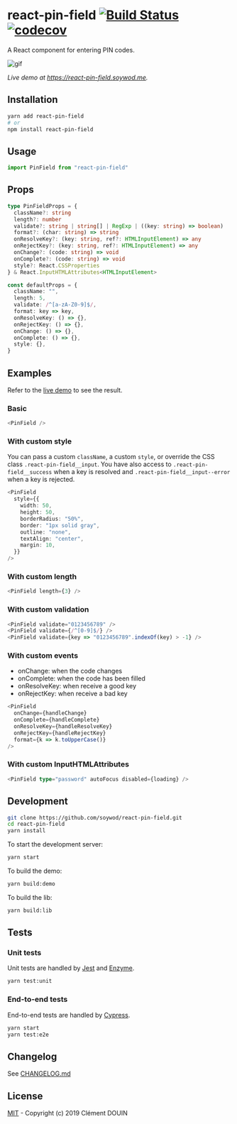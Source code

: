 # react-pin-field [![Build Status](https://travis-ci.org/soywod/react-pin-field.svg?branch=master)](https://travis-ci.org/soywod/react-pin-field) [![codecov](https://codecov.io/gh/soywod/react-pin-field/branch/master/graph/badge.svg)](https://codecov.io/gh/soywod/react-pin-field)

A React component for entering PIN codes.

![gif](https://user-images.githubusercontent.com/10437171/70847884-f9d35f00-1e69-11ea-8152-1c70eda12137.gif)

*Live demo at https://react-pin-field.soywod.me.*

## Installation

```bash
yarn add react-pin-field
# or
npm install react-pin-field
```

## Usage

```typescript
import PinField from "react-pin-field"
```

## Props

```typescript
type PinFieldProps = {
  className?: string
  length?: number
  validate?: string | string[] | RegExp | ((key: string) => boolean)
  format?: (char: string) => string
  onResolveKey?: (key: string, ref?: HTMLInputElement) => any
  onRejectKey?: (key: string, ref?: HTMLInputElement) => any
  onChange?: (code: string) => void
  onComplete?: (code: string) => void
  style?: React.CSSProperties
} & React.InputHTMLAttributes<HTMLInputElement>

const defaultProps = {
  className: "",
  length: 5,
  validate: /^[a-zA-Z0-9]$/,
  format: key => key,
  onResolveKey: () => {},
  onRejectKey: () => {},
  onChange: () => {},
  onComplete: () => {},
  style: {},
}
```

## Examples

Refer to the [live demo](https://react-pin-field.soywod.me) to see the result.

### Basic

```typescript
<PinField />
```

### With custom style

You can pass a custom `className`, a custom `style`, or override the CSS class
`.react-pin-field__input`. You have also access to `.react-pin-field__success`
when a key is resolved and `.react-pin-field__input--error` when a key is
rejected.

```typescript
<PinField
  style={{
    width: 50,
    height: 50,
    borderRadius: "50%",
    border: "1px solid gray",
    outline: "none",
    textAlign: "center",
    margin: 10,
  }}
/>
```

### With custom length

```typescript
<PinField length={3} />
```

### With custom validation

```typescript
<PinField validate="0123456789" />
<PinField validate={/^[0-9]$/} />
<PinField validate={key => "0123456789".indexOf(key) > -1} />
```

### With custom events

- onChange: when the code changes
- onComplete: when the code has been filled
- onResolveKey: when receive a good key
- onRejectKey: when receive a bad key

```typescript
<PinField
  onChange={handleChange}
  onComplete={handleComplete}
  onResolveKey={handleResolveKey}
  onRejectKey={handleRejectKey}
  format={k => k.toUpperCase()}
/>
```

### With custom InputHTMLAttributes

```typescript
<PinField type="password" autoFocus disabled={loading} />
```

## Development

```bash
git clone https://github.com/soywod/react-pin-field.git
cd react-pin-field
yarn install
```

To start the development server:

```bash
yarn start
```

To build the demo:

```bash
yarn build:demo
```

To build the lib:

```bash
yarn build:lib
```

## Tests

### Unit tests

Unit tests are handled by [Jest](https://jestjs.io/) and
[Enzyme](https://airbnb.io/enzyme/).

```bash
yarn test:unit
```

### End-to-end tests

End-to-end tests are handled by [Cypress](https://www.cypress.io).

```bash
yarn start
yarn test:e2e
```

## Changelog

See [CHANGELOG.md](https://github.com/soywod/react-pin-field/blob/master/CHANGELOG.md)

## License

[MIT](https://github.com/soywod/react-pin-field/blob/master/LICENSE) -
Copyright (c) 2019 Clément DOUIN
